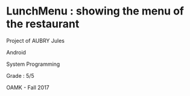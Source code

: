 # LunchMenu : showing the menu of the restaurant

Project of AUBRY Jules

Android

System Programming

Grade : 5/5

OAMK - Fall 2017
